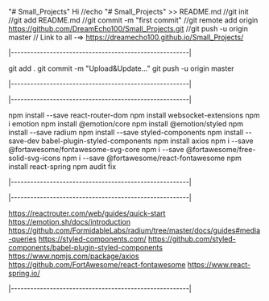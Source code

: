 "# Small_Projects"
Hi 
//echo "# Small_Projects" >> README.md
//git init
//git add README.md
//git commit -m "first commit"
//git remote add origin https://github.com/DreamEcho100/Small_Projects.git
//git push -u origin master
// Link to all -=> https://dreamecho100.github.io/Small_Projects/

|-------------------------------------------------------|

git add .
git commit -m "Upload&Update..."
git push -u origin master

|-------------------------------------------------------|


|-------------------------------------------------------|

npm install --save react-router-dom
npm install websocket-extensions
npm i emotion
npm install @emotion/core
npm install @emotion/styled
npm install --save radium
npm install --save styled-components
npm install --save-dev babel-plugin-styled-components
npm install axios
npm i --save @fortawesome/fontawesome-svg-core
npm i --save @fortawesome/free-solid-svg-icons
npm i --save @fortawesome/react-fontawesome
npm install react-spring
npm audit fix

|-------------------------------------------------------|


|-------------------------------------------------------|

https://reactrouter.com/web/guides/quick-start
https://emotion.sh/docs/introduction
https://github.com/FormidableLabs/radium/tree/master/docs/guides#media-queries
https://styled-components.com/
https://github.com/styled-components/babel-plugin-styled-components
https://www.npmjs.com/package/axios
https://github.com/FortAwesome/react-fontawesome
https://www.react-spring.io/

|-------------------------------------------------------|
